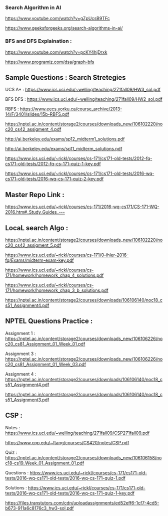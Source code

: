 
### Search Algorithm in AI

https://www.youtube.com/watch?v=gZpUcsB9TFc

https://www.geeksforgeeks.org/search-algorithms-in-ai/

### BFS and DFS Explaination :

https://www.youtube.com/watch?v=pcKY4hjDrxk

https://www.programiz.com/dsa/graph-bfs

## Sample Questions : Search Stretegies

UCS A* : https://www.ics.uci.edu/~welling/teaching/271fall09/HW3_sol.pdf

BFS DFS : https://www.ics.uci.edu/~welling/teaching/271fall09/HW2_sol.pdf

RBFS : https://www.eecs.yorku.ca/course_archive/2013-14/F/3401/slides/15b-RBFS.pdf

https://nptel.ac.in/content/storage2/courses/downloads_new/106102220/noc20_cs42_assigment_4.pdf

http://ai.berkeley.edu/exams/sp12_midterm1_solutions.pdf

http://ai.berkeley.edu/exams/sp11_midterm_solutions.pdf

https://www.ics.uci.edu/~rickl/courses/cs-171/cs171-old-tests/2012-fq-cs171-old-tests/2012-fq-cs-171-quiz-1-key.pdf

https://www.ics.uci.edu/~rickl/courses/cs-171/cs171-old-tests/2016-wq-cs171-old-tests/2016-wq-cs-171-quiz-2-key.pdf

## Master Repo Link : 

https://www.ics.uci.edu/~rickl/courses/cs-171/2016-wq-cs171/CS-171-WQ-2016.htm#_Study_Guides_---

## LocaL search Algo :

https://nptel.ac.in/content/storage2/courses/downloads_new/106102220/noc20_cs42_assigment_5.pdf


https://www.ics.uci.edu/~rickl/courses/cs-171/0-ihler-2016-fq/Exams/midterm-exam-key.pdf

https://www.ics.uci.edu/~rickl/courses/cs-171/homework/homework_chap_4_solutions.pdf

https://www.ics.uci.edu/~rickl/courses/cs-171/homework/homework_chap_3_b_solutions.pdf

https://nptel.ac.in/content/storage2/courses/downloads/106106140/noc18_cs51_Assignment4.pdf

## NPTEL Questions Practice :

Assignment 1 : https://nptel.ac.in/content/storage2/courses/downloads_new/106106226/noc20_cs81_Assignment_01_Week_01.pdf

Assignment 3 : https://nptel.ac.in/content/storage2/courses/downloads_new/106106226/noc20_cs81_Assignment_01_Week_03.pdf

Assignment 4 : https://nptel.ac.in/content/storage2/courses/downloads/106106140/noc18_cs51_Assignment4.pdf

https://nptel.ac.in/content/storage2/courses/downloads/106106140/noc18_cs51_Assignment3.pdf

## CSP :

Notes : https://www.ics.uci.edu/~welling/teaching/271fall09/CSP271fall09.pdf

https://www.cpp.edu/~ftang/courses/CS420/notes/CSP.pdf

Quiz : https://nptel.ac.in/content/storage2/courses/downloads_new/106106158/noc18-cs19_Week_01_Assignment_01.pdf

Questions : https://www.ics.uci.edu/~rickl/courses/cs-171/cs171-old-tests/2016-wq-cs171-old-tests/2016-wq-cs-171-quiz-1.pdf

Solutions : https://www.ics.uci.edu/~rickl/courses/cs-171/cs171-old-tests/2016-wq-cs171-old-tests/2016-wq-cs-171-quiz-1-key.pdf

https://files.transtutors.com/cdn/uploadassignments/ed52eff6-1cf7-4cd5-b673-911a6c8176c3_hw3-sol.pdf




